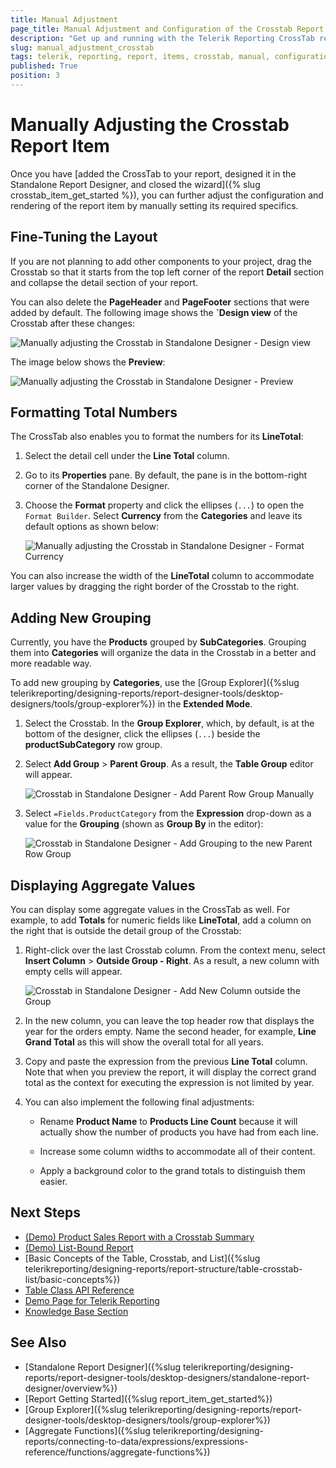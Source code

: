 ```yaml
---
title: Manual Adjustment  
page_title: Manual Adjustment and Configuration of the Crosstab Report Item
description: "Get up and running with the Telerik Reporting CrossTab report item, and further adjust its configuration and rendering by manually configuring its required specifics."
slug: manual_adjustment_crosstab
tags: telerik, reporting, report, items, crosstab, manual, configuration, config, adjust
published: True
position: 3
---
```


# Manually Adjusting the Crosstab Report Item

Once you have [added the CrossTab to your report, designed it in the Standalone Report Designer, and closed the wizard]({% slug crosstab_item_get_started %}), you can further adjust the configuration and rendering of the report item by manually setting its required specifics. 

## Fine-Tuning the Layout 

If you are not planning to add other components to your project, drag the Crosstab so that it starts from the top left corner of the report **Detail** section and collapse the detail section of your report. 

You can also delete the **PageHeader** and **PageFooter** sections that were added by default. The following image shows the **`Design view** of the Crosstab after these changes:

![Manually adjusting the Crosstab in Standalone Designer - Design view](images/CrosstabManualAdjustDesign.png)

The image below shows the **Preview**:

![Manually adjusting the Crosstab in Standalone Designer - Preview](images/CrosstabManualAdjustPreview.png)

## Formatting Total Numbers  

The CrossTab also enables you to format the numbers for its **LineTotal**: 

1. Select the detail cell under the **Line Total** column.
1. Go to its **Properties** pane. By default, the pane is in the bottom-right corner of the Standalone Designer. 
1. Choose the **Format** property and click the ellipses (`...`) to open the `Format Builder`. Select **Currency** from the **Categories** and leave its default options as shown below:

	![Manually adjusting the Crosstab in Standalone Designer - Format Currency](images/CrosstabFormatCell.png)

You can also increase the width of the **LineTotal** column to accommodate larger values by dragging the right border of the Crosstab to the right.

## Adding New Grouping 

Currently, you have the **Products** grouped by **SubCategories**. Grouping them into **Categories** will organize the data in the Crosstab in a better and more readable way. 

To add new grouping by **Categories**, use the [Group Explorer]({%slug telerikreporting/designing-reports/report-designer-tools/desktop-designers/tools/group-explorer%}) in the **Extended Mode**.

1. Select the Crosstab. In the **Group Explorer**, which, by default, is at the bottom of the designer, click the ellipses (`...`) beside the **productSubCategory** row group.

1. Select **Add Group** > **Parent Group**. As a result, the **Table Group** editor will appear. 

	![Crosstab in Standalone Designer - Add Parent Row Group Manually](images/CrosstabAddParentRowGroup.png)

1. Select `=Fields.ProductCategory` from the **Expression** drop-down as a value for the **Grouping** (shown as **Group By** in the editor):

	![Crosstab in Standalone Designer - Add Grouping to the new Parent Row Group](images/CrosstabParentRowGroupGrouping.png)

## Displaying Aggregate Values  

You can display some aggregate values in the CrossTab as well. For example, to add **Totals** for numeric fields like **LineTotal**, add a column on the right that is outside the detail group of the Crosstab:

1. Right-click over the last Crosstab column. From the context menu, select **Insert Column** > **Outside Group - Right**. As a result, a new column with empty cells will appear.

	![Crosstab in Standalone Designer - Add New Column outside the Group](images/CrosstabAddColumnOutsideGroup.png)

1. In the new column, you can leave the top header row that displays the year for the orders empty. Name the second header, for example, **Line Grand Total** as this will show the overall total for all years.

1. Copy and paste the expression from the previous **Line Total** column. Note that when you preview the report, it will display the correct grand total as the context for executing the expression is not limited by year.

1. You can also implement the following final adjustments:

	* Rename **Product Name** to **Products Line Count** because it will actually show the number of products you have had from each line. 

	* Increase some column widths to accommodate all of their content.

	* Apply a background color to the grand totals to distinguish them easier.


## Next Steps

* [(Demo) Product Sales Report with a Crosstab Summary](https://demos.telerik.com/reporting/product-sales)
* [(Demo) List-Bound Report](https://demos.telerik.com/reporting/list-bound-report)
* [Basic Concepts of the Table, Crosstab, and List]({%slug telerikreporting/designing-reports/report-structure/table-crosstab-list/basic-concepts%})
* [Table Class API Reference](/api/telerik.reporting.table)
* [Demo Page for Telerik Reporting](https://demos.telerik.com/reporting) 
* [Knowledge Base Section](/knowledge-base)

## See Also

* [Standalone Report Designer]({%slug telerikreporting/designing-reports/report-designer-tools/desktop-designers/standalone-report-designer/overview%})
* [Report Getting Started]({%slug report_item_get_started%})
* [Group Explorer]({%slug telerikreporting/designing-reports/report-designer-tools/desktop-designers/tools/group-explorer%})
* [Aggregate Functions]({%slug telerikreporting/designing-reports/connecting-to-data/expressions/expressions-reference/functions/aggregate-functions%})
